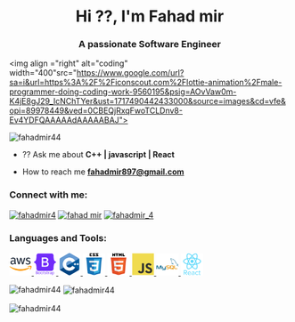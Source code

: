 
<h1 align="center">Hi ??, I'm Fahad mir</h1>
<h3 align="center">A passionate Software Engineer</h3>

<img align ="right" alt="coding" width="400"src="https://www.google.com/url?sa=i&url=https%3A%2F%2Ficonscout.com%2Flottie-animation%2Fmale-programmer-doing-coding-work-9560195&psig=AOvVaw0m-K4jE8gJ29_IcNChTYer&ust=1717490442433000&source=images&cd=vfe&opi=89978449&ved=0CBEQjRxqFwoTCLDnv8-Ev4YDFQAAAAAdAAAAABAJ">

<p align="left"> <img src="https://komarev.com/ghpvc/?username=fahadmir44&label=Profile%20views&color=0e75b6&style=flat" alt="fahadmir44" /> </p>

- ?? Ask me about **C++ | javascript | React**

- How to reach me **fahadmir897@gmail.com**

<h3 align="left">Connect with me:</h3>
<p align="left">
<a href="https://linkedin.com/in/fahadmir4" target="blank"><img align="center" src="https://raw.githubusercontent.com/rahuldkjain/github-profile-readme-generator/master/src/images/icons/Social/linked-in-alt.svg" alt="fahadmir4" height="30" width="40" /></a>
<a href="https://fb.com/fahad mir" target="blank"><img align="center" src="https://raw.githubusercontent.com/rahuldkjain/github-profile-readme-generator/master/src/images/icons/Social/facebook.svg" alt="fahad mir" height="30" width="40" /></a>
<a href="https://instagram.com/fahadmir_4" target="blank"><img align="center" src="https://raw.githubusercontent.com/rahuldkjain/github-profile-readme-generator/master/src/images/icons/Social/instagram.svg" alt="fahadmir_4" height="30" width="40" /></a>
</p>

<h3 align="left">Languages and Tools:</h3>
<p align="left"> <a href="https://aws.amazon.com" target="_blank" rel="noreferrer"> <img src="https://raw.githubusercontent.com/devicons/devicon/master/icons/amazonwebservices/amazonwebservices-original-wordmark.svg" alt="aws" width="40" height="40"/> </a> <a href="https://getbootstrap.com" target="_blank" rel="noreferrer"> <img src="https://raw.githubusercontent.com/devicons/devicon/master/icons/bootstrap/bootstrap-plain-wordmark.svg" alt="bootstrap" width="40" height="40"/> </a> <a href="https://www.w3schools.com/cpp/" target="_blank" rel="noreferrer"> <img src="https://raw.githubusercontent.com/devicons/devicon/master/icons/cplusplus/cplusplus-original.svg" alt="cplusplus" width="40" height="40"/> </a> <a href="https://www.w3schools.com/css/" target="_blank" rel="noreferrer"> <img src="https://raw.githubusercontent.com/devicons/devicon/master/icons/css3/css3-original-wordmark.svg" alt="css3" width="40" height="40"/> </a> <a href="https://www.w3.org/html/" target="_blank" rel="noreferrer"> <img src="https://raw.githubusercontent.com/devicons/devicon/master/icons/html5/html5-original-wordmark.svg" alt="html5" width="40" height="40"/> </a> <a href="https://developer.mozilla.org/en-US/docs/Web/JavaScript" target="_blank" rel="noreferrer"> <img src="https://raw.githubusercontent.com/devicons/devicon/master/icons/javascript/javascript-original.svg" alt="javascript" width="40" height="40"/> </a> <a href="https://www.mysql.com/" target="_blank" rel="noreferrer"> <img src="https://raw.githubusercontent.com/devicons/devicon/master/icons/mysql/mysql-original-wordmark.svg" alt="mysql" width="40" height="40"/> </a> <a href="https://reactjs.org/" target="_blank" rel="noreferrer"> <img src="https://raw.githubusercontent.com/devicons/devicon/master/icons/react/react-original-wordmark.svg" alt="react" width="40" height="40"/> </a> </p>

<p><img align="left" src="https://github-readme-stats.vercel.app/api/top-langs?username=fahadmir44&show_icons=true&locale=en&layout=compact" alt="fahadmir44" /></p>

<p>&nbsp;<img align="center" src="https://github-readme-stats.vercel.app/api?username=fahadmir44&show_icons=true&locale=en" alt="fahadmir44" /></p>

<p><img align="center" src="https://github-readme-streak-stats.herokuapp.com/?user=fahadmir44&" alt="fahadmir44" /></p>
